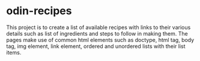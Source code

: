 # odin-recipes
This project is to create a list of available recipes with links to their various details such as list of ingredients and steps to follow in making them. 
The pages make use of common html elements such as doctype, html tag, body tag, img element, link element, ordered and unordered lists with their list items. 